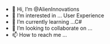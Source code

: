 - 👋 Hi, I’m @AlienInnovations
- 👀 I’m interested in ... User Experience 
- 🌱 I’m currently learning ...C#
- 💞️ I’m looking to collaborate on ...
- 📫 How to reach me ...

<!---
AlienInnovations/AlienInnovations is a ✨ special ✨ repository because its `README.md` (this file) appears on your GitHub profile.
You can click the Preview link to take a look at your changes.
--->
